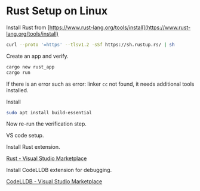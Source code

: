# Rust Setup on Linux

Install Rust from [https://www.rust-lang.org/tools/install](https://www.rust-lang.org/tools/install)

```bash
curl --proto '=https' --tlsv1.2 -sSf https://sh.rustup.rs/ | sh
```

Create an app and verify.

```bash
cargo new rust_app
cargo run
```

If there is an error such as error: linker `cc` not found, it needs additional tools installed.

Install

```bash
sudo apt install build-essential
```

Now re-run the verification step.

VS code setup.

Install Rust extension.

[Rust - Visual Studio Marketplace](https://marketplace.visualstudio.com/items?itemName=rust-lang.rust)

Install CodeLLDB extension for debugging.

[CodeLLDB - Visual Studio Marketplace](https://marketplace.visualstudio.com/items?itemName=vadimcn.vscode-lldb)